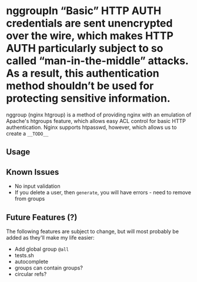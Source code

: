 # nggroupIn “Basic” HTTP AUTH credentials are sent unencrypted over the wire, which makes HTTP AUTH particularly subject to so called “man-in-the-middle” attacks. As a result, this authentication method shouldn’t be used for protecting sensitive information.

nggroup (nginx htgroup) is a method of providing nginx with an emulation of Apache's htgroups feature, which allows easy ACL control for basic HTTP authentication. Nginx supports htpasswd, however, which allows us to create a `__TODO__`

## Usage

## Known Issues

- No input validation
- If you delete a user, then `generate`, you will have errors - need to remove from groups

## Future Features (?)

The following features are subject to change, but will most probably be added as they'll make my life easier:

- Add global group `@all`
- tests.sh <testname>
- autocomplete
- groups can contain groups?
- circular refs?
